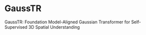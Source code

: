 # GaussTR
GaussTR: Foundation Model-Aligned Gaussian Transformer for Self-Supervised 3D Spatial Understanding
